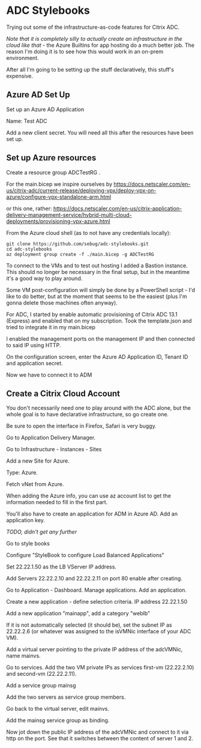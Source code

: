 # ADC Stylebooks
Trying out some of the infrastructure-as-code features for Citrix ADC.

*Note that it is completely silly to actually create an infrastructure in the cloud like that* - the Azure Builtins for app hosting do a much better job. The reason I'm doing it is to see how this would work in an on-prem environment.

After all I'm going to be setting up the stuff declaratively, this stuff's expensive.

## Azure AD Set Up
Set up an Azure AD Application

Name: Test ADC

Add a new client secret. You will need all this after the resources have been set up.

## Set up Azure resources
Create a resource group ADCTestRG .

For the main.bicep we inspire ourselves by https://docs.netscaler.com/en-us/citrix-adc/current-release/deploying-vpx/deploy-vpx-on-azure/configure-vpx-standalone-arm.html

or this one, rather: https://docs.netscaler.com/en-us/citrix-application-delivery-management-service/hybrid-multi-cloud-deployments/provisioning-vpx-azure.html

From the Azure cloud shell (as to not have any credentials locally):

    git clone https://github.com/sebug/adc-stylebooks.git
    cd adc-stylebooks
    az deployment group create -f ./main.bicep -g ADCTestRG

To connect to the VMs and to test out hosting I added a Bastion instance. This should no longer be necessary
in the final setup, but in the meantime it's a good way to play around.

Some VM post-configuration will simply be done by a PowerShell script - I'd like to do better, but at the
moment that seems to be the easiest (plus I'm gonna delete those machines often anyway).

For ADC, I started by enable automatic provisioning of Citrix ADC 13.1 (Express) and enabled that on my subscription. Took the template.json and tried to integrate it in my main.bicep

I enabled the management ports on the management IP and then connected to said IP using HTTP.

On the configuration screen, enter the Azure AD Application ID, Tenant ID and application secret.

Now we have to connect it to ADM

## Create a Citrix Cloud Account
You don't necessarily need one to play around with the ADC alone, but the whole goal is to have declarative infrastructure,
so go create one.

Be sure to open the interface in Firefox, Safari is very buggy.

Go to Application Delivery Manager. 

Go to Infrastructure - Instances - Sites

Add a new Site for Azure.

Type: Azure.

Fetch vNet from Azure.

When adding the Azure info, you can use az account list to get the information needed to fill in the first part.

You'll also have to create an application for ADM in Azure AD. Add an application key.

*TODO, didn't get any further*

Go to style books

Configure "StyleBook to configure Load Balanced Applications"

Set 22.22.1.50 as the LB VServer IP address.

Add Servers 22.22.2.10 and 22.22.2.11 on port 80 enable after creating.

Go to Application - Dashboard. Manage applications. Add an application.

Create a new application - define selection criteria. IP address 22.22.1.50

Add a new application "mainapp", add a category "weblb"



If it is not automatically selected (it should be), set the subnet IP as 22.22.2.6 (or whatever was assigned to the isVMNic interface of your ADC VM).

Add a virtual server pointing to the private IP address of the adcVMNic, name mainvs.

Go to services. Add the two VM private IPs as services first-vm (22.22.2.10) and second-vm (22.22.2.11).

Add a service group mainsg

Add the two servers as service group members.

Go back to the virtual server, edit mainvs.

Add the mainsg service group as binding.

Now jot down the public IP address of the adcVMNic and connect to it via http on the port. See that it switches between the content of server 1 and 2.








